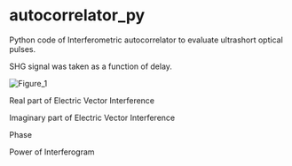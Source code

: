 # autocorrelator_py
Python code of Interferometric autocorrelator to evaluate ultrashort optical pulses.

SHG signal was taken as a function of delay.

![Figure_1](https://user-images.githubusercontent.com/30459885/188770255-9c87face-04b8-4dcf-ae3d-3146395bb674.png)

Real part of Electric Vector Interference

Imaginary part of Electric Vector Interference

Phase

Power of Interferogram
